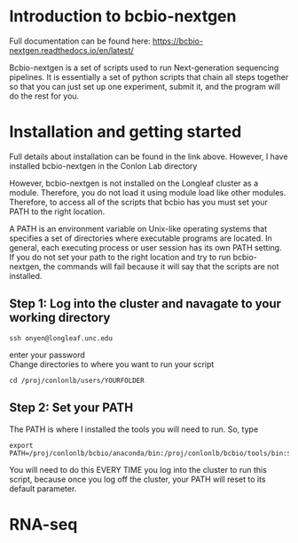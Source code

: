 # Introduction to bcbio-nextgen
Full documentation can be found here:
https://bcbio-nextgen.readthedocs.io/en/latest/

Bcbio-nextgen is a set of scripts used to run Next-generation sequencing pipelines. It is essentially a set of python scripts that chain all steps together so that you can just set up one experiment, submit it, and the program will do the rest for you.

# Installation and getting started
Full details about installation can be found in the link above. However, I have installed bcbio-nextgen in the Conlon Lab directory

However, bcbio-nextgen is not installed on the Longleaf cluster as a module. Therefore, you do not load it using module load like other modules. Therefore, to access all of the scripts that bcbio has you must set your PATH to the right location.

A PATH is an environment variable on Unix-like operating systems that specifies a set of directories where executable programs are located. In general, each executing process or user session has its own PATH setting. If you do not set your path to the right location and try to run bcbio-nextgen, the commands will fail because it will say that the scripts are not installed. 

## Step 1: Log into the cluster and navagate to your working directory
```
ssh onyen@longleaf.unc.edu
```
enter your password
<br>
Change directories to where you want to run your script
```
cd /proj/conlonlb/users/YOURFOLDER
```
## Step 2: Set your PATH
The PATH is where I installed the tools you will need to run. So, type
```
export PATH=/proj/conlonlb/bcbio/anaconda/bin:/proj/conlonlb/bcbio/tools/bin:$PATH
```
You will need to do this EVERY TIME you log into the cluster to run this script, because once you log off the cluster, your PATH will reset to its default parameter. 

# RNA-seq
